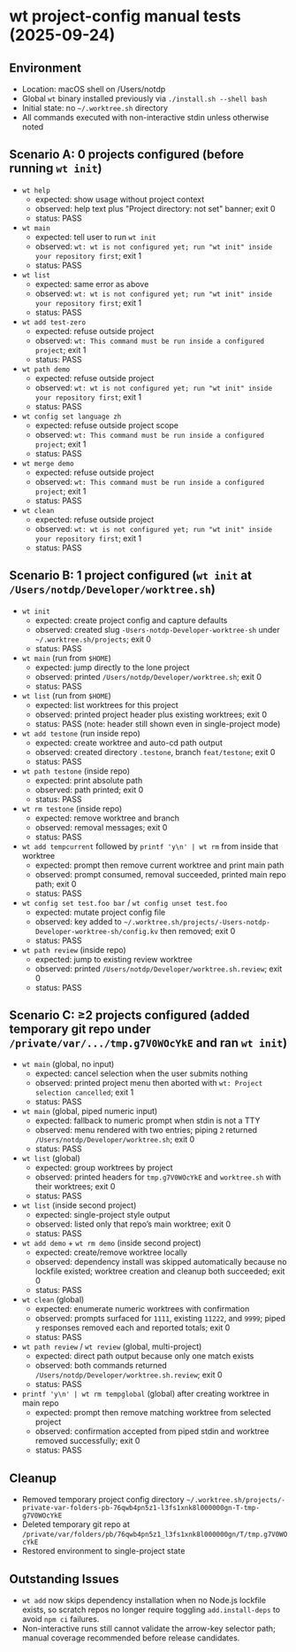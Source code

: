 # wt project-config manual tests (2025-09-24)

## Environment

- Location: macOS shell on /Users/notdp
- Global `wt` binary installed previously via `./install.sh --shell bash`
- Initial state: no `~/.worktree.sh` directory
- All commands executed with non-interactive stdin unless otherwise noted

## Scenario A: 0 projects configured (before running `wt init`)

- `wt help`
  - expected: show usage without project context
  - observed: help text plus "Project directory: not set" banner; exit 0
  - status: PASS
- `wt main`
  - expected: tell user to run `wt init`
  - observed: `wt: wt is not configured yet; run "wt init" inside your repository first`; exit 1
  - status: PASS
- `wt list`
  - expected: same error as above
  - observed: `wt: wt is not configured yet; run "wt init" inside your repository first`; exit 1
  - status: PASS
- `wt add test-zero`
  - expected: refuse outside project
  - observed: `wt: This command must be run inside a configured project`; exit 1
  - status: PASS
- `wt path demo`
  - expected: refuse outside project
  - observed: `wt: wt is not configured yet; run "wt init" inside your repository first`; exit 1
  - status: PASS
- `wt config set language zh`
  - expected: refuse outside project scope
  - observed: `wt: This command must be run inside a configured project`; exit 1
  - status: PASS
- `wt merge demo`
  - expected: refuse outside project
  - observed: `wt: This command must be run inside a configured project`; exit 1
  - status: PASS
- `wt clean`
  - expected: refuse outside project
  - observed: `wt: wt is not configured yet; run "wt init" inside your repository first`; exit 1
  - status: PASS

## Scenario B: 1 project configured (`wt init` at `/Users/notdp/Developer/worktree.sh`)

- `wt init`
  - expected: create project config and capture defaults
  - observed: created slug `-Users-notdp-Developer-worktree-sh` under `~/.worktree.sh/projects`; exit 0
  - status: PASS
- `wt main` (run from `$HOME`)
  - expected: jump directly to the lone project
  - observed: printed `/Users/notdp/Developer/worktree.sh`; exit 0
  - status: PASS
- `wt list` (run from `$HOME`)
  - expected: list worktrees for this project
  - observed: printed project header plus existing worktrees; exit 0
  - status: PASS (note: header still shown even in single-project mode)
- `wt add testone` (run inside repo)
  - expected: create worktree and auto-cd path output
  - observed: created directory `.testone`, branch `feat/testone`; exit 0
  - status: PASS
- `wt path testone` (inside repo)
  - expected: print absolute path
  - observed: path printed; exit 0
  - status: PASS
- `wt rm testone` (inside repo)
  - expected: remove worktree and branch
  - observed: removal messages; exit 0
  - status: PASS
- `wt add tempcurrent` followed by `printf 'y\n' | wt rm` from inside that worktree
  - expected: prompt then remove current worktree and print main path
  - observed: prompt consumed, removal succeeded, printed main repo path; exit 0
  - status: PASS
- `wt config set test.foo bar` / `wt config unset test.foo`
  - expected: mutate project config file
  - observed: key added to `~/.worktree.sh/projects/-Users-notdp-Developer-worktree-sh/config.kv` then removed; exit 0
  - status: PASS
- `wt path review` (inside repo)
  - expected: jump to existing review worktree
  - observed: printed `/Users/notdp/Developer/worktree.sh.review`; exit 0
  - status: PASS

## Scenario C: ≥2 projects configured (added temporary git repo under `/private/var/.../tmp.g7V0WOcYkE` and ran `wt init`)

- `wt main` (global, no input)
  - expected: cancel selection when the user submits nothing
  - observed: printed project menu then aborted with `wt: Project selection cancelled`; exit 1
  - status: PASS
- `wt main` (global, piped numeric input)
  - expected: fallback to numeric prompt when stdin is not a TTY
  - observed: menu rendered with two entries; piping `2` returned `/Users/notdp/Developer/worktree.sh`; exit 0
  - status: PASS
- `wt list` (global)
  - expected: group worktrees by project
  - observed: printed headers for `tmp.g7V0WOcYkE` and `worktree.sh` with their worktrees; exit 0
  - status: PASS
- `wt list` (inside second project)
  - expected: single-project style output
  - observed: listed only that repo’s main worktree; exit 0
  - status: PASS
- `wt add demo` + `wt rm demo` (inside second project)
  - expected: create/remove worktree locally
  - observed: dependency install was skipped automatically because no lockfile existed; worktree creation and cleanup both succeeded; exit 0
  - status: PASS
- `wt clean` (global)
  - expected: enumerate numeric worktrees with confirmation
  - observed: prompts surfaced for `1111`, existing `11222`, and `9999`; piped `y` responses removed each and reported totals; exit 0
  - status: PASS
- `wt path review` / `wt review` (global, multi-project)
  - expected: direct path output because only one match exists
  - observed: both commands returned `/Users/notdp/Developer/worktree.sh.review`; exit 0
  - status: PASS
- `printf 'y\n' | wt rm tempglobal` (global) after creating worktree in main repo
  - expected: prompt then remove matching worktree from selected project
  - observed: confirmation accepted from piped stdin and worktree removed successfully; exit 0
  - status: PASS

## Cleanup

- Removed temporary project config directory `~/.worktree.sh/projects/-private-var-folders-pb-76qwb4pn5z1-l3fs1xnk8l000000gn-T-tmp-g7V0WOcYkE`
- Deleted temporary git repo at `/private/var/folders/pb/76qwb4pn5z1_l3fs1xnk8l000000gn/T/tmp.g7V0WOcYkE`
- Restored environment to single-project state

## Outstanding Issues

- `wt add` now skips dependency installation when no Node.js lockfile exists, so scratch repos no longer require toggling `add.install-deps` to avoid `npm ci` failures.
- Non-interactive runs still cannot validate the arrow-key selector path; manual coverage recommended before release candidates.
